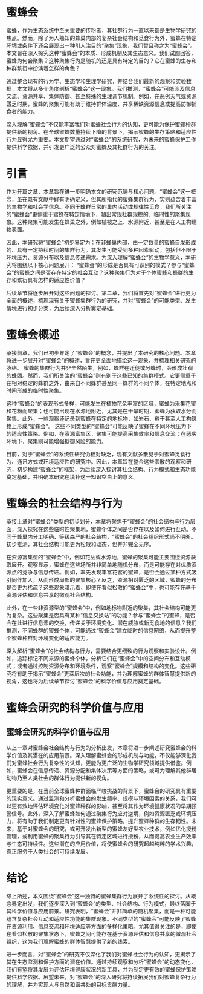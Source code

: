 # 蜜蜂会

蜜蜂，作为生态系统中至关重要的传粉者，其社群行为一直以来都是生物学研究的焦点。然而，除了为人熟知的蜂巢内部的复杂社会结构和觅食行为外，蜜蜂在特定环境或条件下还会展现出一种引人注目的“聚集”现象，我们暂且称之为“蜜蜂会”。 本文旨在深入探究这种“蜜蜂会”的本质、形成机制及其生态意义。我们试图回答，蜜蜂为何会聚集？这种聚集行为是随机的还是具有特定的目的？它在蜜蜂的生存和种群繁衍中扮演着怎样的角色？

通过整合现有的行为学、生态学和生理学研究，并结合我们最新的观察和实验数据，本文将从多个角度剖析“蜜蜂会”这一现象。我们推测，“蜜蜂会”可能涉及信息交流、资源共享、集体防御、甚至特殊的生理调节机制。例如，在恶劣天气或资源匮乏时期，蜜蜂的聚集可能有助于维持群体温度、共享稀缺资源信息或提高防御捕食者的能力。

深入理解“蜜蜂会”不仅能丰富我们对蜜蜂社会行为的认知，更可能为保护蜜蜂种群提供新的视角。在全球蜜蜂数量持续下降的背景下，揭示蜜蜂的生存策略和适应性行为显得尤为重要。本文期望通过对“蜜蜂会”的系统研究，为未来的蜜蜂保护工作提供科学依据，并引发更广泛的公众对蜜蜂及其社群行为的关注。

# 引言

作为开篇之章，本章旨在进一步明确本文的研究范畴与核心问题。“蜜蜂会”这一概念，虽在既有文献中鲜有明确定义，但其所指代的蜜蜂集群行为，实则蕴含着丰富的生物学和社会学信息。不同于蜂群日常的巢内活动或规律性觅食，我们所关注的“蜜蜂会”更侧重于蜜蜂在特定情境下，超出常规社群规模的、临时性的聚集现象。这种聚集可能发生在蜂巢之外，例如植被之上、水源附近，甚至是在人工构建物表面。

因此，本研究将“蜜蜂会”初步界定为：在非蜂巢内部，由一定数量的蜜蜂自发形成的、具有一定持续时间的集群行为。其发生可能受到多种因素驱动，包括但不限于环境压力、资源分布以及信息传递需求。为深入理解“蜜蜂会”的生物学意义，本研究将围绕以下核心问题展开： “蜜蜂会”的形成是否具有可识别的模式？参与“蜜蜂会”的蜜蜂之间是否存在特定的社会互动？这种聚集行为对于个体蜜蜂和蜂群的生存和繁衍具有怎样的适应性价值？

后续章节将逐步展开对这些问题的探讨。第二章，我们将首先对“蜜蜂会”进行更为全面的概述，梳理现有关于蜜蜂集群行为的研究，并对“蜜蜂会”的可能类型、发生情境进行初步分类，为后续深入分析奠定基础。

# 蜜蜂会概述

承接前章，我们已初步界定了“蜜蜂会”的概念，并提出了本研究的核心问题。本章将进一步展开对“蜜蜂会”的概述，旨在更全面地描绘这一现象，并梳理相关研究的脉络。 蜜蜂的集群行为并非全然陌生，例如，蜂群在迁徙或分蜂时，会形成壮观的蜂团。然而，我们所关注的“蜜蜂会”则有别于这些已知的集群模式。它更侧重于在相对稳定的蜂群之外，由来自不同蜂群甚至同一蜂群的不同个体，在特定地点和时间形成的临时性聚集。

这种“蜜蜂会”的表现形式多样，可能发生在植物花朵丰富的区域，蜜蜂为采集花蜜和花粉而聚集；也可能出现在水源地附近，尤其是在干旱时期，蜜蜂为获取水分而聚集。此外，一些观察还记录到蜜蜂在特定的地标物，如岩石、树干甚至人工构筑物上形成“蜜蜂会”。 这些不同类型的“蜜蜂会”可能反映了蜜蜂在不同环境压力下的适应性策略。例如，在资源富集区，聚集可能提高采集效率和信息交流；在恶劣环境下，聚集则可能增强抵御风险的能力。

目前，对于“蜜蜂会”的系统性研究仍相对缺乏，现有文献多散见于对蜜蜂觅食行为、通讯方式或环境适应性的研究中。因此，本章旨在整合这些零散的观察和研究，初步构建“蜜蜂会”的框架，为后续深入探讨其社会结构、行为模式和生态功能奠定基础，并明确本研究在填补这一知识空白上的意义。

# 蜜蜂会的社会结构与行为

承接上章对“蜜蜂会”类型的初步划分，本章将聚焦于“蜜蜂会”的社会结构与行为层面，深入探究在这些临时性聚集地，蜜蜂个体之间是否存在以及如何进行互动。不同于蜂巢内分工明确、等级森严的社会结构，“蜜蜂会”的社会组织形式尚不明晰。初步推测，其社会结构可能更为松散和动态，但并非完全无序。

在资源富集型的“蜜蜂会”中，例如花丛或水源地，蜜蜂的聚集可能主要围绕资源获取展开。观察显示，蜜蜂在这些场所并非简单地随机分布，而是可能存在对优质资源点的竞争与信息传递。例如，率先发现丰富花蜜的蜜蜂，是否会通过某种方式吸引同伴加入，从而形成局部的聚集核心？反之，资源相对匮乏的区域，蜜蜂的分布是否更为稀疏？这些现象暗示着，即使在看似松散的“蜜蜂会”中，也可能存在基于资源评估和信息共享的微观社会结构。

此外，在一些非资源型的“蜜蜂会”中，例如地标物附近的聚集，其社会结构可能更为复杂。这些聚集是否具有某种“信息交换站”的功能？参与“蜜蜂会”的蜜蜂，是否会在此进行信息素的交换，传递关于环境变化、潜在威胁或新觅食地的信息？我们推测，不同蜂群的蜜蜂个体，可能通过“蜜蜂会”建立临时的信息网络，从而提升整个蜜蜂种群对环境变化的适应能力。

深入解析“蜜蜂会”的社会结构与行为，需要结合更细致的行为观察和实验设计。例如，追踪标记不同来源的蜜蜂个体，分析它们在“蜜蜂会”中的空间分布和互动模式；或者通过控制资源分布和环境条件，观察“蜜蜂会”规模和结构的变化。这些研究将有助于揭示“蜜蜂会”更深层次的社会功能，并为理解蜜蜂的群体智慧提供新的视角，这也将为后续章节探讨“蜜蜂会”的科学价值与应用奠定基础。

# 蜜蜂会研究的科学价值与应用

## 蜜蜂会研究的科学价值与应用

从上一章对蜜蜂会社会结构与行为的分析出发，本章将进一步阐述研究蜜蜂会的科学价值及其潜在的应用前景。深入理解蜜蜂会的形成机制与功能，不仅能够深化我们对蜜蜂社会行为复杂性的认知，更能为更广泛的生物学研究领域提供借鉴。例如，蜜蜂会在信息传递、资源分配和集体决策等方面的策略，或可为理解其他群居动物乃至人类社会的群体行为提供新的视角。

更重要的是，在当前全球蜜蜂种群面临严峻挑战的背景下，蜜蜂会的研究具有重要的现实意义。通过监测和分析蜜蜂会的发生频率、规模与环境因素的关系，我们可以更有效地评估环境变化对蜜蜂种群的影响，甚至将其作为环境健康状况的早期预警信号。此外，深入了解蜜蜂如何通过聚集行为应对逆境，例如资源匮乏或环境压力，将有助于我们制定更有针对性的蜜蜂保护策略，提升蜜蜂种群的生存韧性。未来，基于对蜜蜂会的研究，或可开发出新型的蜜蜂友好型农业技术，例如优化授粉管理，或利用蜜蜂的聚集行为引导其在特定区域进行授粉，从而提高农业生产效率与生态可持续性。这些潜在的应用价值，将使蜜蜂会的研究超越纯粹的学术兴趣，真正服务于人类社会的可持续发展。

# 结论

综上所述，本文围绕“蜜蜂会”这一独特的蜜蜂集群行为展开了系统性的探讨。从概念界定出发，我们逐步深入到“蜜蜂会”的类型、社会结构、行为模式，最终落脚于其科学价值与应用前景。研究表明，“蜜蜂会”并非简单的随机聚集，而是一种可能蕴含复杂社会互动和适应性功能的集群现象。不同类型的“蜜蜂会”可能反映了蜜蜂在资源利用、信息交流和环境适应等方面的多样化策略。尤其值得关注的是，即使在看似松散的聚集状态下，蜜蜂之间可能存在基于资源评估和信息共享的微观社会组织，这为我们理解蜜蜂的群体智慧提供了新的线索。

进一步而言，对“蜜蜂会”的研究不仅深化了我们对蜜蜂社会行为的认知，更揭示了其在生态监测和保护方面的潜在价值。通过持续观察和分析“蜜蜂会”的动态变化，我们有望将其发展为评估环境健康状况的新工具，并为制定更有效的蜜蜂保护策略提供科学依据。展望未来，对“蜜蜂会”的深入研究将持续拓展我们对蜜蜂复杂行为的理解，并为实现人与自然和谐共处的目标贡献力量。

